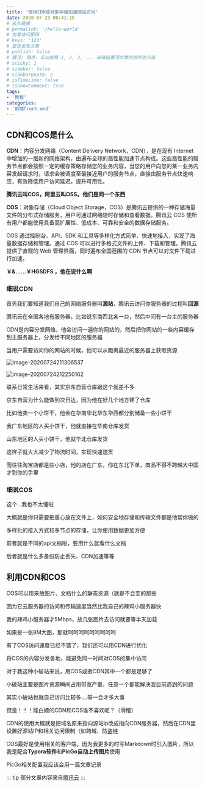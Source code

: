 ```yaml
---
title: '使用CDN或对象存储加速网站访问'
date: 2020-07-23 00:41:15
# 永久链接
# permalink: '/hello-world'
# 文章访问密码
# keys: '123'
# 是否发布文章
# publish: false
# 置顶: 降序，可以按照 1, 2, 3, ... 来降低置顶文章的排列优先级
# sticky: 1
# sidebar: false
# sidebarDepth: 2
# isTimeLine: false
# isShowComment: true
tags:
- '教程'
categories:
- '前端front-end'
---
```


## CDN和COS是什么

**CDN**：内容分发网络（Content Delivery Network，CDN），是在现有 Internet 中增加的一层新的网络架构，由遍布全球的高性能加速节点构成。这些高性能的服务节点都会按照一定的缓存策略存储您的业务内容，当您的用户向您的某一业务内容发起请求时，请求会被调度至最接近用户的服务节点，直接由服务节点快速响应，有效降低用户访问延迟，提升可用性。



**腾讯云叫COS，阿里云叫OSS。他们是同一个东西**

**COS**：对象存储（Cloud Object Storage，COS）是腾讯云提供的一种存储海量文件的分布式存储服务，用户可通过网络随时存储和查看数据。腾讯云 COS 使所有用户都能使用具备高扩展性、低成本、可靠和安全的数据存储服务。

COS 通过控制台、API、SDK 和工具等多样化方式简单、快速地接入，实现了海量数据存储和管理。通过 COS 可以进行多格式文件的上传、下载和管理。腾讯云提供了直观的 Web 管理界面，同时遍布全国范围的 CDN 节点可以对文件下载进行加速。



**￥&……￥HGSDFS ，他在说什么啊**

### 细说CDN

首先我们要知道我们自己的网络服务器叫**源站**，腾讯云访问你服务器的过程叫**回源**

腾讯云在全国各地有服务器，比如说东南西北各一台，然后中间有一台主的服务器

CDN是内容分发网络，他会访问一遍你的网站的，然后把你网站的一些内容缓存到主服务器上，分发给不同地区的服务器

当用户需要访问你的网站的时候，他可以从距离最近的服务器上获取资源

![image-20200724211306537](https://chanx-1251137349.file.myqcloud.com/image-20200724211306537.png)

![image-20200724212250162](https://chanx-1251137349.file.myqcloud.com/image-20200724212250162.png)



联系日常生活来看，其实京东自营仓库跟这个就差不多

京东自营为什么能做到次日达，因为他在好几个地方建了仓库

比如他卖一个小饼干，他会在华南华北华东华西都分别储备一些小饼干

我广东地区的人买小饼干，他就直接在华南仓库发货

山东地区的人买小饼干，他就华北仓库发货

这样子就大大减少了物流时间，实现快速送货

而往往淘宝店都是些小店，他的店在广东，你在东北下单，商品不得不跨越大中国才到你的手里



### 细说COS

这个...我也不太懂啦

大概就是你只需要把重心放在文件上，如何安全地存储和传输文件都是他帮你做的

多样化的接入方式和多节点的存储，让你使用数据更加方便

前者就是不同的api文档啦，要用什么就看什么文档

后者就是什么多备份防止丢失、CDN加速等等

## 利用CDN和COS

COS可以用来放图片、文档什么的静态资源（就是不会变的那些

因为它云服务器的访问和传输速度当然比我自己的辣鸡小服务器快

我的辣鸡小服务器才5Mbps，放几张图片去访问就要等半天加载

如果是一张8M大图，那就呵呵呵呵呵呵呵呵呵



有了COS访问速度已经不错了，我们还可以用CDN进行优化

将COS的内容分发各地，能避免同一时间对COS的集中访问



对于我这种小破站来说，用COS或者CDN其中一个都是足够了

小破站主要是图片资源瞬间占用带宽严重，任意一个都能解决我目前遇到的问题

其实小破站也就自己访问比较多....等一会才多大事

但是！！！能白嫖的CDN和COS谁不喜欢呢？（滑稽）



CDN的使用大概就是把域名原来指向源站ip改成指向CDN服务器，然后在CDN里设置好源站IP和相关访问限制（如跨域、防盗链

COS最好是使用相关的客户端，因为我更多的时写Markdown时引入图片，所以我是配合**Typora软件**和**PicGo自动上传图片**使用

PicGo相关配置我应该会用一篇文章记录




::: tip 
部分文章内容来自[腾讯云](https://cloud.tencent.com/document/product)
:::